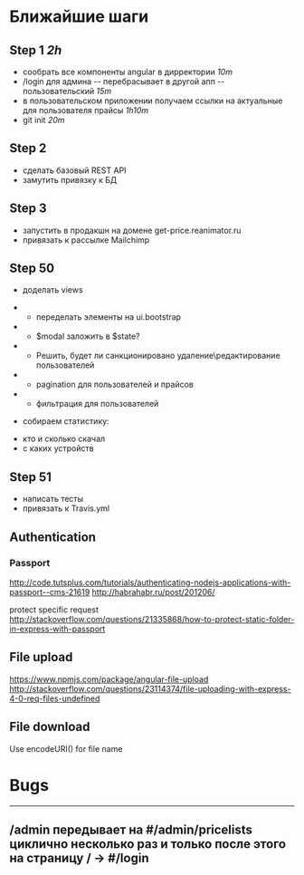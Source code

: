 
# Ближайшие шаги

## Step 1  _2h_
* сообрать все компоненты angular в дирректории _10m_
* /login для админа -- перебрасывает в другой апп -- пользовательский _15m_
* в пользовательском приложении получаем ссылки на актуальные для пользователя прайсы _1h10m_
* git init _20m_

## Step 2
* сделать базовый REST API
* замутить привязку к БД

## Step 3
* запустить в продакшн на домене get-price.reanimator.ru
* привязать к рассылке Mailchimp

## Step 50
* доделать views
* * переделать элементы на ui.bootstrap
* * $modal заложить в $state? 
* * Решить, будет ли санкционировано удаление\редактирование пользователей
* * pagination для пользователей и прайсов
* * фильтрация для пользователей

* собираем статистику:
- кто и сколько скачал
- с каких устройств

## Step 51
* написать тесты
* привязать к Travis.yml


## Authentication
### Passport
http://code.tutsplus.com/tutorials/authenticating-nodejs-applications-with-passport--cms-21619
http://habrahabr.ru/post/201206/

protect specific request
http://stackoverflow.com/questions/21335868/how-to-protect-static-folder-in-express-with-passport

## File upload
https://www.npmjs.com/package/angular-file-upload
http://stackoverflow.com/questions/23114374/file-uploading-with-express-4-0-req-files-undefined

## File download
Use encodeURI() for file name


# Bugs

----
/admin передывает на #/admin/pricelists циклично несколько раз 
и только после этого на страницу / -> #/login
----
